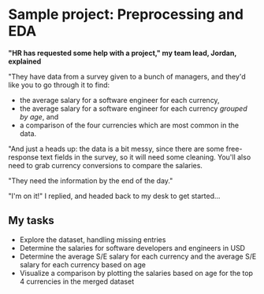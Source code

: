 # Sample project: Preprocessing and EDA

**"HR has requested some help with a project," my team lead, Jordan, explained**

"They have data from a survey given to a bunch of managers, and they'd like you to go through it to find:
* the average salary for a software engineer for each currency,
* the average salary for a software engineer for each currency _grouped by age_, and
* a comparison of the four currencies which are most common in the data.

"And just a heads up: the data is a bit messy, since there are some free-response text fields in the survey, so it will need some cleaning. You'll also need to grab currency conversions to compare the salaries.

"They need the information by the end of the day."

"I'm on it!" I replied, and headed back to my desk to get started...

## My tasks
* Explore the dataset, handling missing entries
* Determine the salaries for software developers and engineers in USD
* Determine the average S/E salary for each currency and the average S/E salary for each currency based on age
* Visualize a comparison by plotting the salaries based on age for the top 4 currencies in the merged dataset

